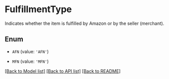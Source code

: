 # FulfillmentType

Indicates whether the item is fulfilled by Amazon or by the seller (merchant).

## Enum

* `AFN` (value: `'AFN'`)

* `MFN` (value: `'MFN'`)

[[Back to Model list]](../README.md#documentation-for-models) [[Back to API list]](../README.md#documentation-for-api-endpoints) [[Back to README]](../README.md)


